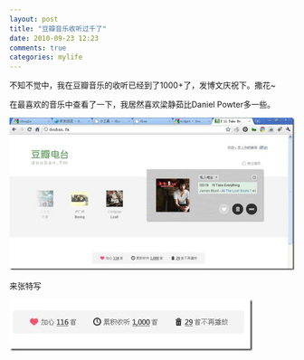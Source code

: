 ```yaml
---
layout: post
title: "豆瓣音乐收听过千了"
date: 2010-09-23 12:23
comments: true
categories: mylife
---
```

不知不觉中，我在豆瓣音乐的收听已经到了1000+了，发博文庆祝下。撒花~

在最喜欢的音乐中查看了一下，我居然喜欢梁静茹比Daniel Powter多一些。

<img src="/static/images/2010/09/douban1.jpg" width="555px" alt="" title="douban1"/>

来张特写

<img src="/static/images/2010/09/douban2.jpg" alt="" title="douban2"/>